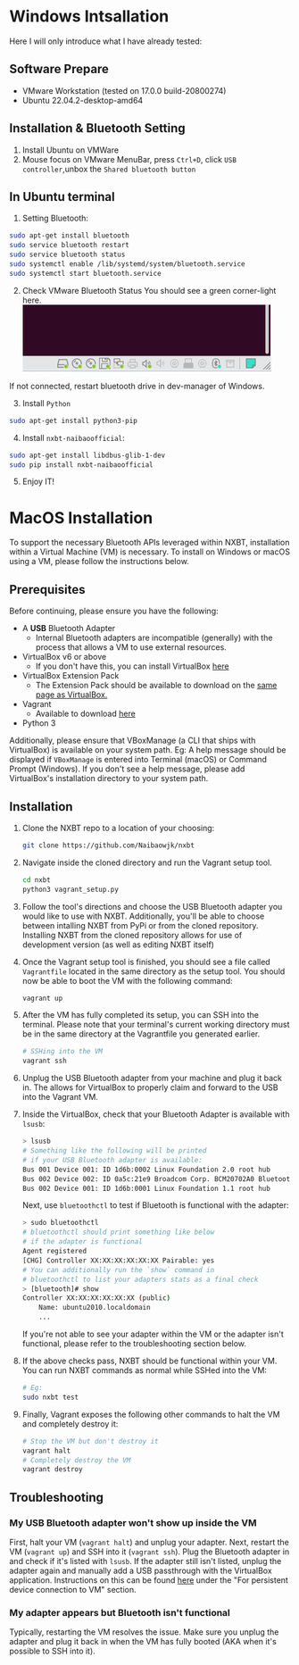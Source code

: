 # Windows Intsallation
Here I will only introduce what I have already tested:
## Software Prepare
- VMware Workstation (tested on 17.0.0 build-20800274)
- Ubuntu 22.04.2-desktop-amd64
## Installation & Bluetooth Setting
1. Install Ubuntu on VMWare
2. Mouse focus on VMware MenuBar, press `Ctrl+D`, click `USB controller`,unbox the `Shared bluetooth button`

## In Ubuntu terminal
1. Setting Bluetooth:
```bash
sudo apt-get install bluetooth
sudo service bluetooth restart
sudo service bluetooth status
sudo systemctl enable /lib/systemd/system/bluetooth.service
sudo systemctl start bluetooth.service
```

2. Check VMware Bluetooth Status
You should see a green corner-light here.
![BT Status](img/bt-status.png)

If not connected, restart bluetooth drive in dev-manager of Windows.

3. Install `Python`
```bash
sudo apt-get install python3-pip
```


4. Install `nxbt-naibaoofficial`:
```bash
sudo apt-get install libdbus-glib-1-dev
sudo pip install nxbt-naibaoofficial
```

5. Enjoy IT!

# MacOS Installation

To support the necessary Bluetooth APIs leveraged within NXBT, installation within a Virtual Machine (VM) is necessary. To install on Windows or macOS using a VM, please follow the instructions below.

## Prerequisites

Before continuing, please ensure you have the following:

- A **USB** Bluetooth Adapter
    - Internal Bluetooth adapters are incompatible (generally) with the process that allows a VM to use external resources.
- VirtualBox v6 or above
    - If you don't have this, you can install VirtualBox [here](https://www.virtualbox.org/wiki/Downloads)
- VirtualBox Extension Pack
    - The Extension Pack should be available to download on the [same page as VirtualBox.](https://www.virtualbox.org/wiki/Downloads)
- Vagrant
    - Available to download [here](https://www.vagrantup.com/downloads)
- Python 3

Additionally, please ensure that VBoxManage (a CLI that ships with VirtualBox) is available on your system path. Eg: A help message should be displayed if `VBoxManage` is entered into Terminal (macOS) or Command Prompt (Windows). If you don't see a help message, please add VirtualBox's installation directory to your system path.

## Installation

1. Clone the NXBT repo to a location of your choosing:

    ```bash
    git clone https://github.com/Naibaowjk/nxbt
    ```

2. Navigate inside the cloned directory and run the Vagrant setup tool.

    ```bash
    cd nxbt
    python3 vagrant_setup.py
    ```

3. Follow the tool's directions and choose the USB Bluetooth adapter you would like to use with NXBT. Additionally, you'll be able to choose between intalling NXBT from PyPi or from the cloned repository. Installing NXBT from the cloned repository allows for use of development version (as well as editing NXBT itself)

4. Once the Vagrant setup tool is finished, you should see a file called `Vagrantfile` located in the same directory as the setup tool. You should now be able to boot the VM with the following command:

    ```bash
    vagrant up
    ```

5. After the VM has fully completed its setup, you can SSH into the terminal. Please note that your terminal's current working directory must be in the same directory at the Vagrantfile you generated earlier.

    ```bash
    # SSHing into the VM
    vagrant ssh
    ```

6. Unplug the USB Bluetooth adapter from your machine and plug it back in. The allows for VirtualBox to properly claim and forward to the USB into the Vagrant VM.

7. Inside the VirtualBox, check that your Bluetooth Adapter is available with `lsusb`:

    ```bash
    > lsusb
    # Something like the following will be printed
    # if your USB Bluetooth adapter is available:
    Bus 001 Device 001: ID 1d6b:0002 Linux Foundation 2.0 root hub
    Bus 002 Device 002: ID 0a5c:21e9 Broadcom Corp. BCM20702A0 Bluetooth 4.0
    Bus 002 Device 001: ID 1d6b:0001 Linux Foundation 1.1 root hub
    ```

    Next, use `bluetoothctl` to test if Bluetooth is functional with the adapter:

    ```bash
    > sudo bluetoothctl
    # bluetoothctl should print something like below
    # if the adapter is functional
    Agent registered
    [CHG] Controller XX:XX:XX:XX:XX:XX Pairable: yes
    # You can additionally run the `show` command in
    # bluetoothctl to list your adapters stats as a final check
    > [bluetooth]# show
    Controller XX:XX:XX:XX:XX:XX (public)
        Name: ubuntu2010.localdomain
        ...
    ```

    If you're not able to see your adapter within the VM or the adapter isn't functional, please refer to the troubleshooting section below.

8. If the above checks pass, NXBT should be functional within your VM. You can run NXBT commands as normal while SSHed into the VM:

    ```bash
    # Eg:
    sudo nxbt test
    ```

9. Finally, Vagrant exposes the following other commands to halt the VM and completely destroy it:

    ```bash
    # Stop the VM but don't destroy it
    vagrant halt
    # Completely destroy the VM
    vagrant destroy
    ```

## Troubleshooting

### My USB Bluetooth adapter won't show up inside the VM

First, halt your VM (`vagrant halt`) and unplug your adapter. Next, restart the VM (`vagrant up`) and SSH into it (`vagrant ssh`). Plug the Bluetooth adapter in and check if it's listed with `lsusb`. If the adapter still isn't listed, unplug the adapter again and manually add a USB passthrough with the VirtualBox application. Instructions on this can be found [here](https://help.ubuntu.com/community/VirtualBox/USB) under the "For persistent device connection to VM" section.

### My adapter appears but Bluetooth isn't functional

Typically, restarting the VM resolves the issue. Make sure you unplug the adapter and plug it back in when the VM has fully booted (AKA when it's possible to SSH into it).
